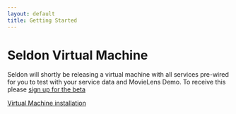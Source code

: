 ```yaml
---
layout: default
title: Getting Started
---
```


# Seldon Virtual Machine

Seldon will shortly be releasing a virtual machine with all services pre-wired for you to test with your service data and MovieLens Demo. To receive this please [sign up for the beta](http://www.seldon.io/open-source)

[Virtual Machine installation](vm.html)

